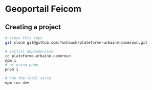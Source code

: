 # Geoportail Feicom

## Creating a project

```bash
# clone this repo
git clone git@github.com:Tonhauck/plateforme-urbaine-cameroun.git

# install dependencies
cd plateforme-urbaine-cameroun
npm i 
# or using pnmp
pnpm i

# run the local serve
npm run dev
```
